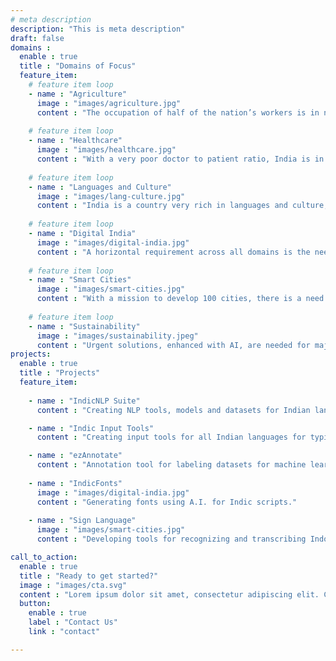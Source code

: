 ```yaml
---
# meta description
description: "This is meta description"
draft: false
domains :
  enable : true
  title : "Domains of Focus"
  feature_item:
    # feature item loop
    - name : "Agriculture"
      image : "images/agriculture.jpg"
      content : "The occupation of half of the nation’s workers is in need of solutions, both technological and otherwise. "
      
    # feature item loop
    - name : "Healthcare"
      image : "images/healthcare.jpg"
      content : "With a very poor doctor to patient ratio, India is in immediate need for AI solutions to make our doctors more effective and accessible."
      
    # feature item loop
    - name : "Languages and Culture"
      image : "images/lang-culture.jpg"
      content : "India is a country very rich in languages and culture, but very poor in resources and methods for language processing and digital restoration."
      
    # feature item loop
    - name : "Digital India"
      image : "images/digital-india.jpg"
      content : "A horizontal requirement across all domains is the need for digitisation, in which AI can play a disruptive role."
      
    # feature item loop
    - name : "Smart Cities"
      image : "images/smart-cities.jpg"
      content : "With a mission to develop 100 cities, there is a need for AI to play a significant role in making our cities more efficient and sustainable."
      
    # feature item loop
    - name : "Sustainability"
      image : "images/sustainability.jpeg"
      content : "Urgent solutions, enhanced with AI, are needed for major challenges in water scarcity, air pollution, wildlife conversation, epidemics control, and disaster management."
projects:
  enable : true
  title : "Projects"
  feature_item:
    
    - name : "IndicNLP Suite"
      content : "Creating NLP tools, models and datasets for Indian languages"

    - name : "Indic Input Tools"
      content : "Creating input tools for all Indian languages for typing in Indic scripts"

    - name : "ezAnnotate"
      content : "Annotation tool for labeling datasets for machine learning tasks"
      
    - name : "IndicFonts"
      image : "images/digital-india.jpg"
      content : "Generating fonts using A.I. for Indic scripts."
      
    - name : "Sign Language"
      image : "images/smart-cities.jpg"
      content : "Developing tools for recognizing and transcribing Indo Sign Language."

call_to_action:
  enable : true
  title : "Ready to get started?"
  image : "images/cta.svg"
  content : "Lorem ipsum dolor sit amet, consectetur adipiscing elit. Consequat tristique eget amet, tempus eu at consecttur."
  button:
    enable : true
    label : "Contact Us"
    link : "contact"

---
```


